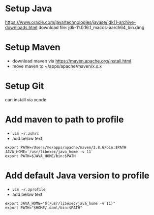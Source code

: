 # Setup Java 
https://www.oracle.com/java/technologies/javase/jdk11-archive-downloads.html
download file: jdk-11.0.16.1_macos-aarch64_bin.dmg

# Setup Maven
- download maven via https://maven.apache.org/install.html
- move maven to ~/apps/apache/maven/x.x.x

# Setup Git
can install via xcode

# Add maven to path to profile

- ```vim ~/.zshrc```
- add below text
```
export PATH=/Users/me/apps/apache/maven/3.8.6/bin:$PATH
JAVA_HOME=`/usr/libexec/java_home -v 11`
export PATH=$JAVA_HOME/bin:$PATH
```

# Add default Java version to profile
- ```vim ~/.zprofile```
- add below text
```
export JAVA_HOME="$(/usr/libexec/java_home -v 11)"
export PATH="$HOME/.daml/bin:$PATH"
```
